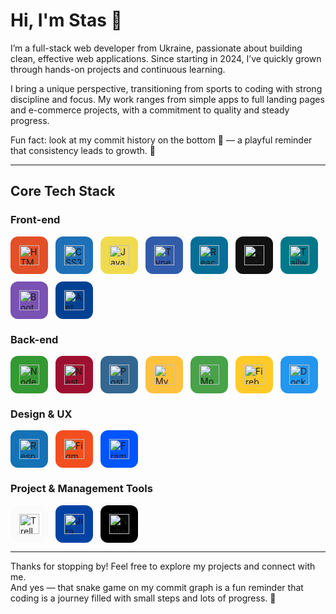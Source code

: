# Hi, I'm Stas 👋

I’m a full-stack web developer from Ukraine, passionate about building clean, effective web applications. Since starting in 2024, I’ve quickly grown through hands-on projects and continuous learning.

I bring a unique perspective, transitioning from sports to coding with strong discipline and focus. My work ranges from simple apps to full landing pages and e-commerce projects, with a commitment to quality and steady progress.

Fun fact: look at my commit history on the bottom 👀 — a playful reminder that consistency leads to growth. 🐍

---

## Core Tech Stack

### Front-end
<div style="display: flex; flex-wrap: wrap; gap: 12px; margin-bottom: 20px;">  
  <div style="width: 60px; height: 60px; background: #E34F26; border-radius: 12px; display: flex; align-items: center; justify-content: center;">  
    <img src="https://cdn.jsdelivr.net/gh/devicons/devicon/icons/html5/html5-original.svg" alt="HTML5" width="32" height="32" />  
  </div>  
  <div style="width: 60px; height: 60px; background: #1E70B8; border-radius: 12px; display: flex; align-items: center; justify-content: center;">  
    <img src="https://cdn.jsdelivr.net/gh/devicons/devicon/icons/css3/css3-original.svg" alt="CSS3" width="32" height="32" />  
  </div>  
  <div style="width: 60px; height: 60px; background: #F0DB4F; border-radius: 12px; display: flex; align-items: center; justify-content: center;">  
    <img src="https://cdn.jsdelivr.net/gh/devicons/devicon/icons/javascript/javascript-original.svg" alt="JavaScript" width="32" height="32" />  
  </div>  
  <div style="width: 60px; height: 60px; background: #315cac; border-radius: 12px; display: flex; align-items: center; justify-content: center;">  
    <img src="https://cdn.jsdelivr.net/gh/devicons/devicon/icons/typescript/typescript-original.svg" alt="TypeScript" width="32" height="32" />  
  </div>  
  <div style="width: 60px; height: 60px; background: #076f97; border-radius: 12px; display: flex; align-items: center; justify-content: center;">  
    <img src="https://cdn.jsdelivr.net/gh/devicons/devicon/icons/react/react-original.svg" alt="React" width="32" height="32" />  
  </div>  
  <div style="width: 60px; height: 60px; background: #111111; border-radius: 12px; display: flex; align-items: center; justify-content: center;">  
    <img src="https://cdn.jsdelivr.net/gh/devicons/devicon/icons/nextjs/nextjs-original.svg" alt="Next.js" width="32" height="32" />  
  </div>  
  <div style="width: 60px; height: 60px; background: #00788a; border-radius: 12px; display: flex; align-items: center; justify-content: center;">  
    <img src="https://cdn.jsdelivr.net/gh/devicons/devicon/icons/tailwindcss/tailwindcss-original.svg" alt="Tailwind CSS" width="32" height="32" />  
  </div>  
  <div style="width: 60px; height: 60px; background: #7952B3; border-radius: 12px; display: flex; align-items: center; justify-content: center;">  
    <img src="https://cdn.jsdelivr.net/gh/devicons/devicon/icons/bootstrap/bootstrap-plain.svg" alt="Bootstrap" width="32" height="32" />  
  </div>  
  <div style="width: 60px; height: 60px; background: #004193; border-radius: 12px; display: flex; align-items: center; justify-content: center;">  
    <img src="https://cdn.jsdelivr.net/gh/devicons/devicon/icons/antdesign/antdesign-original.svg" alt="Ant Design" width="32" height="32" />  
  </div>  
</div>

### Back-end
<div style="display: flex; flex-wrap: wrap; gap: 12px; margin-bottom: 20px;">  
  <div style="width: 60px; height: 60px; background: #339933; border-radius: 12px; display: flex; align-items: center; justify-content: center;">  
    <img src="https://cdn.jsdelivr.net/gh/devicons/devicon/icons/nodejs/nodejs-original.svg" alt="Node.js" width="32" height="32" />  
  </div>  
  <div style="width: 60px; height: 60px; background: #9e1030; border-radius: 12px; display: flex; align-items: center; justify-content: center;">  
    <img src="https://cdn.jsdelivr.net/gh/devicons/devicon/icons/nestjs/nestjs-original.svg" alt="NestJS" width="32" height="32" />  
  </div>  
  <div style="width: 60px; height: 60px; background: #336791; border-radius: 12px; display: flex; align-items: center; justify-content: center;">  
    <img src="https://cdn.jsdelivr.net/gh/devicons/devicon/icons/postgresql/postgresql-original.svg" alt="PostgreSQL" width="32" height="32" />  
  </div>  
  <div style="width: 60px; height: 60px; background: #ffc13e; border-radius: 12px; display: flex; align-items: center; justify-content: center;">  
    <img src="https://cdn.jsdelivr.net/gh/devicons/devicon/icons/mysql/mysql-original.svg" alt="MySQL" width="32" height="32" />  
  </div>  
  <div style="width: 60px; height: 60px; background: #47A248; border-radius: 12px; display: flex; align-items: center; justify-content: center;">  
    <img src="https://cdn.jsdelivr.net/gh/devicons/devicon/icons/mongodb/mongodb-original.svg" alt="MongoDB" width="32" height="32" />  
  </div>  
  <div style="width: 60px; height: 60px; background: #FFCA28; border-radius: 12px; display: flex; align-items: center; justify-content: center;">  
    <img src="https://cdn.jsdelivr.net/gh/devicons/devicon/icons/firebase/firebase-plain.svg" alt="Firebase" width="32" height="32" />  
  </div>  
  <div style="width: 60px; height: 60px; background: #2496ED; border-radius: 12px; display: flex; align-items: center; justify-content: center;">  
    <img src="https://cdn.jsdelivr.net/gh/devicons/devicon/icons/docker/docker-original.svg" alt="Docker" width="32" height="32" />  
  </div>  
</div>

### Design & UX
<div style="display: flex; flex-wrap: wrap; gap: 12px; margin-bottom: 20px;">  
  <div style="width: 60px; height: 60px; background: #1572B6; border-radius: 12px; display: flex; align-items: center; justify-content: center;">  
    <img src="https://cdn.jsdelivr.net/gh/devicons/devicon/icons/css3/css3-original.svg" alt="Responsive Design" width="32" height="32" />  
  </div>  
  <div style="width: 60px; height: 60px; background: #F24E1E; border-radius: 12px; display: flex; align-items: center; justify-content: center;">  
    <img src="https://cdn.jsdelivr.net/gh/devicons/devicon/icons/figma/figma-original.svg" alt="Figma" width="32" height="32" />  
  </div>  
  <div style="width: 60px; height: 60px; background: #0055FF; border-radius: 12px; display: flex; align-items: center; justify-content: center;">  
    <img src="https://cdn.jsdelivr.net/gh/devicons/devicon/icons/framermotion/framermotion-original.svg" alt="Framer Motion" width="32" height="32" />  
  </div>  
</div>

### Project & Management Tools
<div style="display: flex; flex-wrap: wrap; gap: 12px;">  
  <div style="width: 60px; height: 60px; background: #fafafa; border-radius: 12px; display: flex; align-items: center; justify-content: center;">  
    <img src="https://cdn.jsdelivr.net/gh/devicons/devicon/icons/trello/trello-plain.svg" alt="Trello" width="32" height="32" />  
  </div>  
  <div style="width: 60px; height: 60px; background: #0042a3; border-radius: 12px; display: flex; align-items: center; justify-content: center;">  
    <img src="https://cdn.jsdelivr.net/gh/devicons/devicon/icons/jira/jira-original.svg" alt="Jira" width="32" height="32" />  
  </div>  
  <div style="width: 60px; height: 60px; background: #000000; border-radius: 12px; display: flex; align-items: center; justify-content: center;">  
    <img src="https://cdn.jsdelivr.net/gh/devicons/devicon/icons/notion/notion-original.svg" alt="Notion" width="32" height="32" />  
  </div>  
</div>

---

Thanks for stopping by! Feel free to explore my projects and connect with me.  
And yes — that snake game on my commit graph is a fun reminder that coding is a journey filled with small steps and lots of progress. 🐍  
